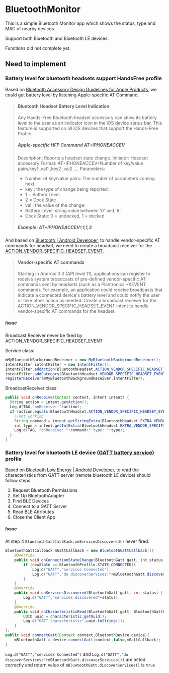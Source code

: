 # BluetoothMonitor
This is a simple Bluetooth Monitor app which shows the status, type and MAC of nearby devices.

Support both Bluetooth and Bluetooth LE devices.

Functions did not complete yet.

## Need to implement
### Battery level for bluetooth headsets support HandsFree profile

Based on [Bluetooth Accessory Design Guidelines for Apple Products](https://developer.apple.com/hardwaredrivers/BluetoothDesignGuidelines.pdf), we could get battery level by listening Apple-specific AT Command.

>#### Bluetooth Headset Battery Level Indication
>Any Hands-Free Bluetooth headset accessory can show its battery level to the user as an indicator icon in the iOS device status bar. This feature is supported on all iOS devices that support the Hands-Free Profile
>##### Apple-specific HFP Command AT+IPHONEACCEV
>Description: Reports a headset state change.
>Initiator: Headset accessory
>Format: AT+IPHONEACCEV=Number of key/value pairs,key1 ,val1 ,key2 ,val2 ,...
>Parameters:
>- Number of key/value pairs: The number of parameters coming next.
>- key : the type of change being reported:
>- 1 = Battery Level
>- 2 = Dock State
>- val : the value of the change:
>- Battery Level: string value between '0' and '9'
>- Dock State: 0 = undocked, 1 = docked
>##### Example: AT+IPHONEACCEV=1,1,3
And based on [Bluetooth | Android Developer](https://developer.android.com/guide/topics/connectivity/bluetooth.html), to handle vendor-specific AT commands for headset, we need to create a broadcast receiver for the [ACTION_VENDOR_SPECIFIC_HEADSET_EVENT](https://developer.android.com/reference/android/bluetooth/BluetoothHeadset.html#ACTION_VENDOR_SPECIFIC_HEADSET_EVENT).
    
>#### Vendor-specific AT commands
>Starting in Android 3.0 (API level 11), applications can register to receive system broadcasts of pre-defined vendor-specific AT commands sent by headsets (such as a Plantronics +XEVENT command). For example, an application could receive broadcasts that indicate a connected device's battery level and could notify the user or take other action as needed. Create a broadcast receiver for the ACTION_VENDOR_SPECIFIC_HEADSET_EVENT intent to handle vendor-specific AT commands for the headset.

##### Issue
Broadcast Receiver never be fired by ACTION_VENDOR_SPECIFIC_HEADSET_EVENT

Service class:
```Java
mMyBluetoothBackgroundReceiver = new MyBluetoothBackgroundReceiver();
IntentFilter intentFilter = new IntentFilter();
intentFilter.addAction(BluetoothHeadset.ACTION_VENDOR_SPECIFIC_HEADSET_EVENT);
intentFilter.addCategory(BluetoothHeadset.VENDOR_SPECIFIC_HEADSET_EVENT_COMPANY_ID_CATEGORY+'.'+BluetoothAssignedNumbers.APPLE);
registerReceiver(mMyBluetoothBackgroundReceiver,intentFilter);
```
BroadcastReceiver class:
```Java
public void onReceive(Context context, Intent intent) {
  String action = intent.getAction();
  Log.d(TAG,"onReceive: "+action);
  if (action.equals(BluetoothHeadset.ACTION_VENDOR_SPECIFIC_HEADSET_EVENT)){
    //not working
    String command = intent.getStringExtra(BluetoothHeadset.EXTRA_VENDOR_SPECIFIC_HEADSET_EVENT_CMD);
    int type = intent.getIntExtra(BluetoothHeadset.EXTRA_VENDOR_SPECIFIC_HEADSET_EVENT_CMD_TYPE,-1);
    Log.d(TAG, "onReceive: "+command+" type: "+type);
  }
}
```
    


### Battery level for bluetooth LE device ([GATT battery service](https://www.bluetooth.com/specifications/gatt/viewer?attributeXmlFile=org.bluetooth.service.battery_service.xml)) profile

Based on [Bluetooth Low Energy | Android Developer](https://developer.android.com/guide/topics/connectivity/bluetooth-le.html), to read the characteristics from GATT server (remote bluetooth LE device) should follow steps:
1. Request Bluetooth Permissions
2. Set Up BluetoothAdapter
3. Find BLE Devices
4. Connect to a GATT Server
5. Read BLE Attributes
6. Close the Client App

##### Issue
At step 4 `BluetoothGattCallBack.onServicesDiscovered()` never fired. 
```Java
BluetoothGattCallback mGattCallback = new BluetoothGattCallback(){
    @Override
    public void onConnectionStateChange(BluetoothGatt gatt, int status, int newState) {
        if (newState == BluetoothProfile.STATE_CONNECTED){
            Log.d("GATT","services Connected");
            Log.d("GATT","do discoverServices:"+mBluetoothGatt.discoverServices());
        }
    }
    @Override
    public void onServicesDiscovered(BluetoothGatt gatt, int status) {
        Log.d("GATT","services discovered"+status);
    }
    @Override
    public void onCharacteristicRead(BluetoothGatt gatt, BluetoothGattCharacteristic characteristic, int status) {
        UUID uuid = characteristic.getUuid();
        Log.d("GATT characteristic",uuid.toString());
    }
};
public void connectGatt(Context context,BluetoothDevice device){
    mBluetoothGatt = device.connectGatt(context,false,mGattCallback);
}
```
`Log.d("GATT","services Connected")` and `Log.d("GATT","do discoverServices:"+mBluetoothGatt.discoverServices())` are hitted correctly and return value of `mBluetoothGatt.discoverServices()` is `true`
